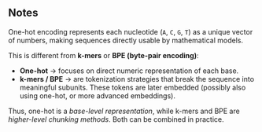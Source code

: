 ## Notes

One-hot encoding represents each nucleotide (`A`, `C`, `G`, `T`) as a unique vector of numbers, making sequences directly usable by mathematical models.  

This is different from **k-mers** or **BPE (byte-pair encoding)**:
- **One-hot** → focuses on direct numeric representation of each base.  
- **k-mers / BPE** → are tokenization strategies that break the sequence into meaningful subunits. These tokens are later embedded (possibly also using one-hot, or more advanced embeddings).  

Thus, one-hot is a *base-level representation*, while k-mers and BPE are *higher-level chunking methods*. Both can be combined in practice.
